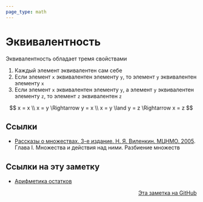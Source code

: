 ```yaml
---
page_type: math
---
```


# Эквивалентность

Эквивалентность обладает тремя свойствами

1. Каждый элемент эквивалентен сам себе
2. Если элемент `x` эквивалентен элементу `y`, то элемент `y` эквивалентен элементу `x`
3. Если элемент `x` эквивалентен элементу `y`, а элемент `y` эквивалентен элементу `z`, то элемент `z` эквивалентен `z`

$$
x = x \\
x = y \Rightarrow y = x \\
x = y \land y = z \Rightarrow x = z
$$

## Ссылки

* [Рассказы о множествах. 3-е издание. Н. Я. Виленкин. МЦНМО. 2005](VilenkinRasskazyMnozhestvah2005.md). Глава I. Множества и действия над ними. Разбиение множеств

## Ссылки на эту заметку

* [Арифметика остатков](20221120190810.md)


<p v-pre style="text-align: right">
  <a href="https://github.com/Kverde/algorithms/blob/main/source/20221120190051.md">
  Эта заметка на GitHub
  </a>
</p>
